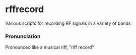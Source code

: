 # rffrecord
Various scripts for recording RF signals in a variety of bands

### Pronunciation

Pronounced like a musical riff, "riff record"
